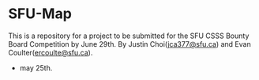 # SFU-Map
This is a repository for a project to be submitted for the SFU CSSS Bounty Board Competition by June 29th.
By Justin Choi(jca377@sfu.ca) and Evan Coulter(ercoulte@sfu.ca).
- may 25th.



